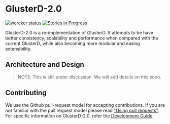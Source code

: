 # GlusterD-2.0
[![wercker status](https://app.wercker.com/status/8d3e2cd9852aac02259ba18878eed860/m "wercker status")](https://app.wercker.com/project/bykey/8d3e2cd9852aac02259ba18878eed860)
[![Stories in Progress](https://badge.waffle.io/gluster/glusterd2.svg?label=in%20progress&title=In%20Progress)](http://waffle.io/gluster/glusterd2)

GlusterD-2.0 is a re-implementation of GlusterD. It attempts to be have better
consistency, scalability and performance when compared with the current
GlusterD, while also becoming more modular and easing extensibility.

## Architecture and Design
> NOTE: This is still under discussion. We will add details on this soon.

## Contributing

We use the Github pull-request model for accepting contributions. If you are not familiar with the pull request model please read ["Using pull requests"](https://help.github.com/articles/using-pull-requests/). For specific information on GlusterD-2.0, refer the [Development Guide](../../wiki/Development-Guide).
